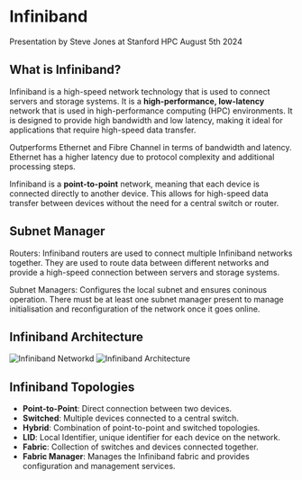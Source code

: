 # Infiniband 
Presentation by Steve Jones at Stanford HPC August 5th 2024

## What is Infiniband?
Infiniband is a high-speed network technology that is used to connect servers and storage systems. It is a **high-performance, low-latency** network that is used in high-performance computing (HPC) environments. It is designed to provide high bandwidth and low latency, making it ideal for applications that require high-speed data transfer.

Outperforms Ethernet and Fibre Channel in terms of bandwidth and latency. Ethernet has a higher latency due to protocol complexity and additional processing steps. 

Infiniband is a **point-to-point** network, meaning that each device is connected directly to another device. This allows for high-speed data transfer between devices without the need for a central switch or router.

## Subnet Manager
Routers: Infiniband routers are used to connect multiple Infiniband networks together. They are used to route data between different networks and provide a high-speed connection between servers and storage systems.

Subnet Managers: Configures the local subnet and ensures coninous operation. There must be at least one subnet manager present to manage initialisation and reconfiguration of the network once it goes online.

## Infiniband Architecture
![Infiniband Networkd](https://ascentoptics.com/blog/wp-content/uploads/2023/07/无标题-7.png)
![Infiniband Architecture](https://d3i71xaburhd42.cloudfront.net/c8b9fa9c4909024930a2f4db937eedefa01c2b2a/2-Figure1-1.png)

## Infiniband Topologies
- **Point-to-Point**: Direct connection between two devices.
- **Switched**: Multiple devices connected to a central switch.
- **Hybrid**: Combination of point-to-point and switched topologies.
- **LID**: Local Identifier, unique identifier for each device on the network.
- **Fabric**: Collection of switches and devices connected together.
- **Fabric Manager**: Manages the Infiniband fabric and provides configuration and management services.
